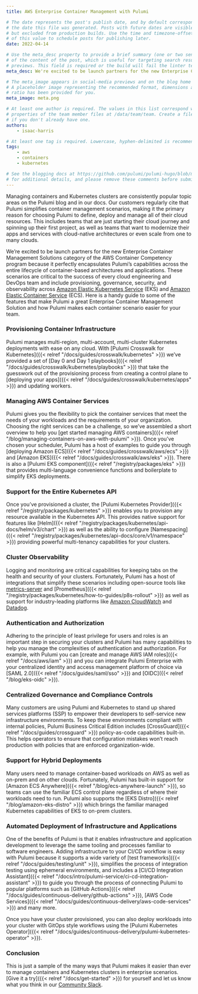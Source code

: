 ```yaml
---
title: AWS Enterprise Container Management with Pulumi

# The date represents the post's publish date, and by default corresponds with
# the date this file was generated. Posts with future dates are visible in development,
# but excluded from production builds. Use the time and timezone-offset portions of
# of this value to schedule posts for publishing later.
date: 2022-04-14

# Use the meta_desc property to provide a brief summary (one or two sentences)
# of the content of the post, which is useful for targeting search results or social-media
# previews. This field is required or the build will fail the linter test.
meta_desc: We're excited to be launch partners for the new Enterprise Container Management Solutions category of the AWS Container Competency program.

# The meta_image appears in social-media previews and on the blog home page.
# A placeholder image representing the recommended format, dimensions and aspect
# ratio has been provided for you.
meta_image: meta.png

# At least one author is required. The values in this list correspond with the `id`
# properties of the team member files at /data/team/team. Create a file for yourself
# if you don't already have one.
authors:
    - isaac-harris

# At least one tag is required. Lowercase, hyphen-delimited is recommended.
tags:
    - aws
    - containers
    - kubernetes

# See the blogging docs at https://github.com/pulumi/pulumi-hugo/blob/master/BLOGGING.md.
# for additional details, and please remove these comments before submitting for review.
---
```


Managing containers and Kubernetes clusters are consistently popular topic areas on the Pulumi blog and in our docs. Our customers regularly cite that Pulumi simplifies container management scenarios, making it the primary reason for choosing Pulumi to define, deploy and manage all of their cloud resources. This includes teams that are just starting their cloud journey and spinning up their first project, as well as teams that want to modernize their apps and services with cloud-native architectures or even scale from one to many clouds.

We’re excited to be launch partners for the new Enterprise Container Management Solutions category of the AWS Container Competency program because it perfectly encapsulates Pulumi’s capabilities across the entire lifecycle of container-based architectures and applications. These scenarios are critical to the success of every cloud engineering and DevOps team and include provisioning, governance, security, and observability across [Amazon Elastic Kubernetes Service](https://aws.amazon.com/eks) (EKS) and [Amazon Elastic Container Service](https://aws.amazon.com/ecs) (ECS). Here is a handy guide to some of the features that make Pulumi a great Enterprise Container Management Solution and how Pulumi makes each container scenario easier for your team.

### Provisioning Container Infrastructure

Pulumi manages multi-region, multi-account, multi-cluster Kubernetes deployments with ease on any cloud.  With [Pulumi Crosswalk for Kubernetes]({{< relref "/docs/guides/crosswalk/kubernetes" >}}) we’ve provided a set of [Day 0 and Day 1 playbooks]({{< relref "/docs/guides/crosswalk/kubernetes/playbooks" >}}) that take the guesswork out of the provisioning process from creating a control plane to [deploying your apps]({{< relref "/docs/guides/crosswalk/kubernetes/apps" >}}) and updating workers.

### Managing AWS Container Services

Pulumi gives you the flexibility to pick the container services that meet the needs of your workloads and the requirements of your organization. Choosing the right services can be a challenge, so we’ve assembled a short overview to help you [get started managing AWS containers]({{< relref "/blog/managing-containers-on-aws-with-pulumi" >}}). Once you’ve chosen your scheduler, Pulumi has a host of examples to guide you through [deploying Amazon ECS]({{< relref "/docs/guides/crosswalk/aws/ecs" >}}) and [Amazon EKS]({{< relref "/docs/guides/crosswalk/aws/eks" >}}). There is also a [Pulumi EKS component]({{< relref "/registry/packages/eks" >}}) that provides multi-language convenience functions and boilerplate to simplify EKS deployments.

### Support for the Entire Kubernetes API

Once you’ve provisioned a cluster, the [Pulumi Kubernetes Provider]({{< relref "/registry/packages/kubernetes" >}}) enables you to provision any resource available in the Kubernetes API. This provides native support for features like [Helm]({{< relref "/registry/packages/kubernetes/api-docs/helm/v3/chart" >}}) as well as the ability to configure [Namespacing]({{< relref "/registry/packages/kubernetes/api-docs/core/v1/namespace" >}}) providing powerful multi-tenancy capabilities for your clusters.

### Cluster Observability

Logging and monitoring are critical capabilities for keeping tabs on the health and security of your clusters. Fortunately, Pulumi has a host of integrations that simplify these scenarios including open-source tools like [metrics-server](https://github.com/timmyers/pulumi-k8s-metrics-server) and [Prometheus]({{< relref "/registry/packages/kubernetes/how-to-guides/p8s-rollout" >}}) as well as support for industry-leading platforms like [Amazon CloudWatch](https://aws.amazon.com/cloudwatch) and [Datadog](https://datadog.com).

### Authentication and Authorization

Adhering to the principle of least privilege for users and roles is an important step in securing your clusters and Pulumi has many capabilities to help you manage the complexities of authentication and authorization. For example, with Pulumi you can [create and manage AWS IAM roles]({{< relref "/docs/aws/iam" >}}) and you can integrate Pulumi Enterprise with your centralized identity and access management platform of choice via [SAML 2.0]({{< relref "/docs/guides/saml/sso" >}}) and [OIDC]({{< relref "/blog/eks-oidc" >}}).

### Centralized Governance and Compliance Controls

Many customers are using Pulumi and Kubernetes to stand up shared services platforms (SSP) to empower their developers to self-service new infrastructure environments. To keep these environments compliant with internal policies, Pulumi Business Critical Edition includes [CrossGuard]({{< relref "/docs/guides/crossguard" >}}) policy-as-code capabilities built-in.  This helps operators to ensure that configuration mistakes won’t reach production with policies that are enforced organization-wide.

### Support for Hybrid Deployments

Many users need to manage container-based workloads on AWS as well as on-prem and on other clouds. Fortunately, Pulumi has built-in support for [Amazon ECS Anywhere]({{< relref "/blog/ecs-anywhere-launch" >}}), so teams can use the familiar ECS control plane regardless of where their workloads need to run. Pulumi also supports the [EKS Distro]({{< relref "/blog/amazon-eks-distro" >}}) which brings the familiar managed Kubernetes capabilities of EKS to on-prem clusters.

### Automated Deployment of Infrastructure and Applications

One of the benefits of Pulumi is that it enables infrastructure and application development to leverage the same tooling and processes familiar to software engineers. Adding infrastructure to your CI/CD workflow is easy with Pulumi because it supports a wide variety of [test frameworks]({{< relref "/docs/guides/testing/unit" >}}), simplifies the process of integration testing using ephemeral environments, and includes a [CI/CD Integration Assistant]({{< relref "/docs/intro/pulumi-service/ci-cd-integration-assistant" >}}) to guide you through the process of connecting Pulumi to popular platforms such as [GitHub Actions]({{< relref "/docs/guides/continuous-delivery/github-actions" >}}), [AWS Code Services]({{< relref "/docs/guides/continuous-delivery/aws-code-services" >}}) and many more.

Once you have your cluster provisioned, you can also deploy workloads into your cluster with GitOps style workflows using the [Pulumi Kubernetes Operator]({{< relref "/docs/guides/continuous-delivery/pulumi-kubernetes-operator" >}}).

### Conclusion

This is just a sample of the many ways that Pulumi makes it easier than ever to manage containers and Kubernetes clusters in enterprise scenarios. [Give it a try]({{< relref "/docs/get-started" >}}) for yourself and let us know what you think in our [Community Slack](https://slack.pulumi.com).
